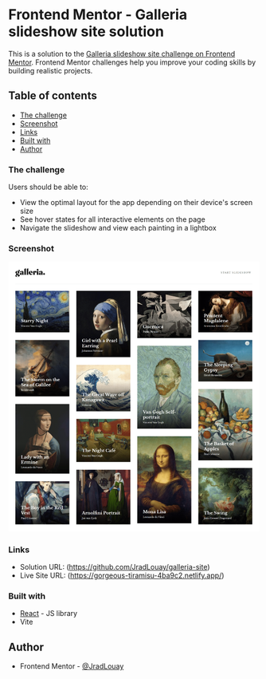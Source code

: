 # Frontend Mentor - Galleria slideshow site solution

This is a solution to the [Galleria slideshow site challenge on Frontend Mentor](https://www.frontendmentor.io/challenges/galleria-slideshow-site-tEA4pwsa6). Frontend Mentor challenges help you improve your coding skills by building realistic projects.

## Table of contents

- [The challenge](#the-challenge)
- [Screenshot](#screenshot)
- [Links](#links)
- [Built with](#built-with)
- [Author](#author)

### The challenge

Users should be able to:

- View the optimal layout for the app depending on their device's screen size
- See hover states for all interactive elements on the page
- Navigate the slideshow and view each painting in a lightbox

### Screenshot

![](./screenshot.png)

### Links

- Solution URL: (https://github.com/JradLouay/galleria-site)
- Live Site URL: (https://gorgeous-tiramisu-4ba9c2.netlify.app/)

### Built with

- [React](https://reactjs.org/) - JS library
- Vite

## Author

- Frontend Mentor - [@JradLouay](https://www.frontendmentor.io/profile/JradLouay)
